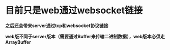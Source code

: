 # 目前只是web通过websocket链接

**之后还会带来server通过tcp和websocket协议链接**

**web版不同于server版本（需要通过Buffer来传输二进制数据），web版本必须走ArrayBuffer**